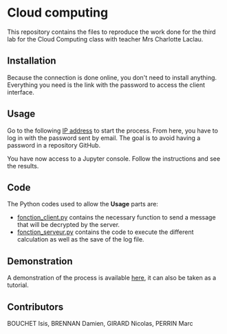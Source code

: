 # Cloud computing

This repository contains the files to reproduce the work done for the third lab for the Cloud Computing class with teacher Mrs Charlotte Laclau.

## Installation

Because the connection is done online, you don't need to install anything. Everything you need is the link with the password to access the client interface.

## Usage

Go to the following [IP address](https://54.147.121.206:8888/notebooks/Lab3/Demande_Client.ipynb) to start the process.
From here, you have to log in with the password sent by email. The goal is to avoid having a password in a repository GitHub.

You have now access to a Jupyter console. Follow the instructions and see the results.

## Code

The Python codes used to allow the <b>Usage</b> parts are:
  * [fonction_client.py](https://github.com/Ewyd/Lab3_Group1/blob/main/Fonction_Client.py) contains the necessary function to send a message that will be decrypted by the server.
  * [fonction_serveur.py](https://github.com/Ewyd/Lab3_Group1/blob/main/Fonction_Serveur.py) contains the code to execute the different calculation as well as the save of the log file.
  
## Demonstration

A demonstration of the process is available [here](https://drive.google.com/file/d/1Awqo--g5095XmHAubJPlVRYdG5k5I187/view?usp=sharing), it can also be taken as a tutorial.

## Contributors
BOUCHET Isis, BRENNAN Damien, GIRARD Nicolas, PERRIN Marc

